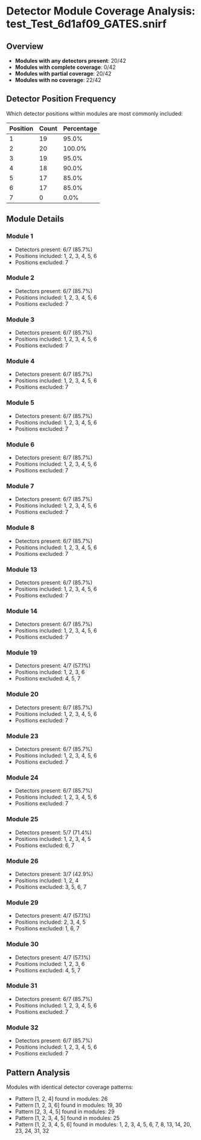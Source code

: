 # Detector Module Coverage Analysis: test_Test_6d1af09_GATES.snirf

## Overview

- **Modules with any detectors present**: 20/42
- **Modules with complete coverage**: 0/42
- **Modules with partial coverage**: 20/42
- **Modules with no coverage**: 22/42

## Detector Position Frequency

Which detector positions within modules are most commonly included:

| Position | Count | Percentage |
|----------|-------|------------|
| 1 | 19 | 95.0% |
| 2 | 20 | 100.0% |
| 3 | 19 | 95.0% |
| 4 | 18 | 90.0% |
| 5 | 17 | 85.0% |
| 6 | 17 | 85.0% |
| 7 | 0 | 0.0% |

## Module Details

### Module 1

- Detectors present: 6/7 (85.7%)
- Positions included: 1, 2, 3, 4, 5, 6
- Positions excluded: 7

### Module 2

- Detectors present: 6/7 (85.7%)
- Positions included: 1, 2, 3, 4, 5, 6
- Positions excluded: 7

### Module 3

- Detectors present: 6/7 (85.7%)
- Positions included: 1, 2, 3, 4, 5, 6
- Positions excluded: 7

### Module 4

- Detectors present: 6/7 (85.7%)
- Positions included: 1, 2, 3, 4, 5, 6
- Positions excluded: 7

### Module 5

- Detectors present: 6/7 (85.7%)
- Positions included: 1, 2, 3, 4, 5, 6
- Positions excluded: 7

### Module 6

- Detectors present: 6/7 (85.7%)
- Positions included: 1, 2, 3, 4, 5, 6
- Positions excluded: 7

### Module 7

- Detectors present: 6/7 (85.7%)
- Positions included: 1, 2, 3, 4, 5, 6
- Positions excluded: 7

### Module 8

- Detectors present: 6/7 (85.7%)
- Positions included: 1, 2, 3, 4, 5, 6
- Positions excluded: 7

### Module 13

- Detectors present: 6/7 (85.7%)
- Positions included: 1, 2, 3, 4, 5, 6
- Positions excluded: 7

### Module 14

- Detectors present: 6/7 (85.7%)
- Positions included: 1, 2, 3, 4, 5, 6
- Positions excluded: 7

### Module 19

- Detectors present: 4/7 (57.1%)
- Positions included: 1, 2, 3, 6
- Positions excluded: 4, 5, 7

### Module 20

- Detectors present: 6/7 (85.7%)
- Positions included: 1, 2, 3, 4, 5, 6
- Positions excluded: 7

### Module 23

- Detectors present: 6/7 (85.7%)
- Positions included: 1, 2, 3, 4, 5, 6
- Positions excluded: 7

### Module 24

- Detectors present: 6/7 (85.7%)
- Positions included: 1, 2, 3, 4, 5, 6
- Positions excluded: 7

### Module 25

- Detectors present: 5/7 (71.4%)
- Positions included: 1, 2, 3, 4, 5
- Positions excluded: 6, 7

### Module 26

- Detectors present: 3/7 (42.9%)
- Positions included: 1, 2, 4
- Positions excluded: 3, 5, 6, 7

### Module 29

- Detectors present: 4/7 (57.1%)
- Positions included: 2, 3, 4, 5
- Positions excluded: 1, 6, 7

### Module 30

- Detectors present: 4/7 (57.1%)
- Positions included: 1, 2, 3, 6
- Positions excluded: 4, 5, 7

### Module 31

- Detectors present: 6/7 (85.7%)
- Positions included: 1, 2, 3, 4, 5, 6
- Positions excluded: 7

### Module 32

- Detectors present: 6/7 (85.7%)
- Positions included: 1, 2, 3, 4, 5, 6
- Positions excluded: 7

## Pattern Analysis

Modules with identical detector coverage patterns:

- Pattern [1, 2, 4] found in modules: 26
- Pattern [1, 2, 3, 6] found in modules: 19, 30
- Pattern [2, 3, 4, 5] found in modules: 29
- Pattern [1, 2, 3, 4, 5] found in modules: 25
- Pattern [1, 2, 3, 4, 5, 6] found in modules: 1, 2, 3, 4, 5, 6, 7, 8, 13, 14, 20, 23, 24, 31, 32
